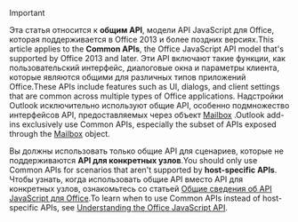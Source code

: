 > [!IMPORTANT]
> <span data-ttu-id="909d0-101">Эта статья относится к **общим API**, модели API JavaScript для Office, которая поддерживается в Office 2013 и более поздних версиях.</span><span class="sxs-lookup"><span data-stu-id="909d0-101">This article applies to the **Common APIs**, the Office JavaScript API model that's supported by Office 2013 and later.</span></span> <span data-ttu-id="909d0-102">Эти API включают такие функции, как пользовательский интерфейс, диалоговые окна и параметры клиента, которые являются общими для различных типов приложений Office.</span><span class="sxs-lookup"><span data-stu-id="909d0-102">These APIs include features such as UI, dialogs, and client settings that are common across multiple types of Office applications.</span></span> <span data-ttu-id="909d0-103">Надстройки Outlook исключительно используют общие API, особенно подмножество интерфейсов API, предоставляемых через объект [Mailbox](/javascript/api/outlook/office.mailbox) .</span><span class="sxs-lookup"><span data-stu-id="909d0-103">Outlook add-ins exclusively use Common APIs, especially the subset of APIs exposed through the [Mailbox](/javascript/api/outlook/office.mailbox) object.</span></span>
> 
> <span data-ttu-id="909d0-104">Вы должны использовать только общие API для сценариев, которые не поддерживаются **API для конкретных узлов**.</span><span class="sxs-lookup"><span data-stu-id="909d0-104">You should only use Common APIs for scenarios that aren't supported by **host-specific APIs**.</span></span> <span data-ttu-id="909d0-105">Чтобы узнать, когда использовать общие API вместо API для конкретных узлов, ознакомьтесь со статьей [Общие сведения об API JavaScript для Office](../develop/understanding-the-javascript-api-for-office.md).</span><span class="sxs-lookup"><span data-stu-id="909d0-105">To learn when to use Common APIs instead of host-specific APIs, see [Understanding the Office JavaScript API](../develop/understanding-the-javascript-api-for-office.md).</span></span>